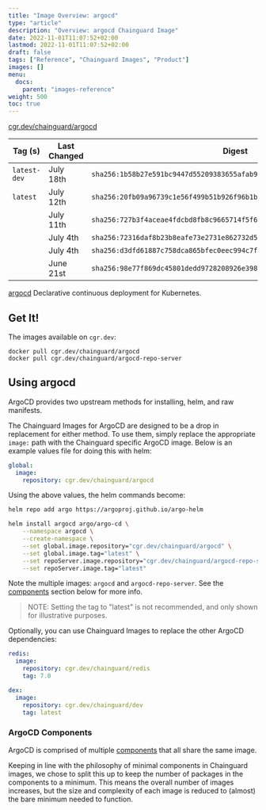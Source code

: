 ```yaml
---
title: "Image Overview: argocd"
type: "article"
description: "Overview: argocd Chainguard Image"
date: 2022-11-01T11:07:52+02:00
lastmod: 2022-11-01T11:07:52+02:00
draft: false
tags: ["Reference", "Chainguard Images", "Product"]
images: []
menu:
  docs:
    parent: "images-reference"
weight: 500
toc: true
---
```


[cgr.dev/chainguard/argocd](https://github.com/chainguard-images/images/tree/main/images/argocd)

| Tag (s)       | Last Changed | Digest                                                                    |
|---------------|--------------|---------------------------------------------------------------------------|
|  `latest-dev` | July 18th    | `sha256:1b58b27e591bc9447d55209383655afab922cee31f51a3f1e24ed9039c3b78b5` |
|  `latest`     | July 12th    | `sha256:20fb09a96739c1e56f499b51b926f96b1b620536120416c2adbce2f8ad7467c3` |
|               | July 11th    | `sha256:727b3f4aceae4fdcbd8fb8c9665714f5f65459342b8ad8ab6e73189bc33a1a9a` |
|               | July 4th     | `sha256:72316daf8b23b8eafe73e2731e862732d52ed6c45f866d6b3314dba9c02f6a42` |
|               | July 4th     | `sha256:d3dfd61887c758dca865bfec0eec994c7fd940bd6a8c6c7ee29c671892a6c24d` |
|               | June 21st    | `sha256:98e77f869dc45801dedd9728208926e3987a6fac4cbd7a81df1c00ddef587ffc` |



[argocd](https://argo-cd.readthedocs.io/en/stable/) Declarative continuous deployment for Kubernetes.

## Get It!

The images available on `cgr.dev`:

```
docker pull cgr.dev/chainguard/argocd
docker pull cgr.dev/chainguard/argocd-repo-server
```

## Using argocd

ArgoCD provides two upstream methods for installing, helm, and raw manifests.

The Chainguard Images for ArgoCD are designed to be a drop in replacement for either method. To use them, simply replace the appropriate `image:` path with the Chainguard specific ArgoCD image. Below is an example values file for doing this with helm:

```yaml
global:
  image:
    repository: cgr.dev/chainguard/argocd
```

Using the above values, the helm commands become:

```bash
helm repo add argo https://argoproj.github.io/argo-helm

helm install argocd argo/argo-cd \
	--namespace argocd \
	--create-namespace \
	--set global.image.repository="cgr.dev/chainguard/argocd" \
	--set global.image.tag="latest" \
	--set repoServer.image.repository="cgr.dev/chainguard/argocd-repo-server" \
	--set repoServer.image.tag="latest"
```

Note the multiple images: `argocd` and `argocd-repo-server`. See the [components](#argocd-components) section below for more info.

> NOTE: Setting the tag to "latest" is not recommended, and only shown for illustrative purposes.

Optionally, you can use Chainguard Images to replace the other ArgoCD dependencies:

```yaml
redis:
  image:
    repository: cgr.dev/chainguard/redis
    tag: 7.0

dex:
  image:
    repository: cgr.dev/chainguard/dev
    tag: latest
```

### ArgoCD Components

ArgoCD is comprised of multiple [components](https://argo-cd.readthedocs.io/en/stable/operator-manual/architecture/#components) that all share the same image.

Keeping in line with the philosophy of minimal components in Chainguard images, we chose to split this up to keep the number of packages in the components to a minimum. This means the overall number of images increases, but the size and complexity of each image is reduced to (almost) the bare minimum needed to function.


